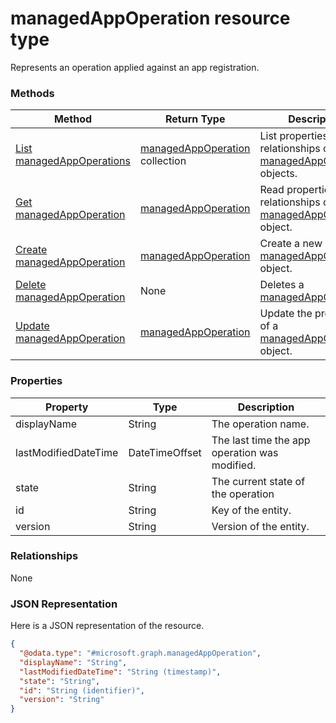 ﻿# managedAppOperation resource type

Represents an operation applied against an app registration.
### Methods
|Method|Return Type|Description|
|---|---|---|
|[List managedAppOperations](../api/intune_mam_managedAppOperation_list.md)|[managedAppOperation](../resources/intune_mam_managedAppOperation.md) collection|List properties and relationships of the [managedAppOperation](../resources/intune_mam_managedAppOperation.md) objects.|
|[Get managedAppOperation](../api/intune_mam_managedAppOperation_get.md)|[managedAppOperation](../resources/intune_mam_managedAppOperation.md)|Read properties and relationships of the [managedAppOperation](../resources/intune_mam_managedAppOperation.md) object.|
|[Create managedAppOperation](../api/intune_mam_managedAppOperation_create.md)|[managedAppOperation](../resources/intune_mam_managedAppOperation.md)|Create a new [managedAppOperation](../resources/intune_mam_managedAppOperation.md) object.|
|[Delete managedAppOperation](../api/intune_mam_managedAppOperation_delete.md)|None|Deletes a [managedAppOperation](../resources/intune_mam_managedAppOperation.md).|
|[Update managedAppOperation](../api/intune_mam_managedAppOperation_update.md)|[managedAppOperation](../resources/intune_mam_managedAppOperation.md)|Update the properties of a [managedAppOperation](../resources/intune_mam_managedAppOperation.md) object.|

### Properties
|Property|Type|Description|
|---|---|---|
|displayName|String|The operation name.|
|lastModifiedDateTime|DateTimeOffset|The last time the app operation was modified.|
|state|String|The current state of the operation|
|id|String|Key of the entity.|
|version|String|Version of the entity.|

### Relationships
None
### JSON Representation
Here is a JSON representation of the resource.
<!-- {
  "blockType": "resource",
  "keyProperty": "id",
  "@odata.type": "microsoft.graph.managedAppOperation"
}
-->
```json
{
  "@odata.type": "#microsoft.graph.managedAppOperation",
  "displayName": "String",
  "lastModifiedDateTime": "String (timestamp)",
  "state": "String",
  "id": "String (identifier)",
  "version": "String"
}
```


